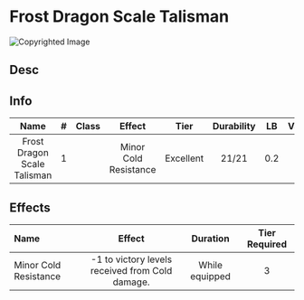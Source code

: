 # Frost Dragon Scale Talisman

![Copyrighted Image](FrostDragonScaleTalisman.png)

## Desc

## Info

|            Name            | # | Class |        Effect        |   Tier   | Durability | LB | Value |
| :-------------------------: | :-: | :---: | :-------------------: | :-------: | :--------: | :-: | :---: |
| Frost Dragon Scale Talisman | 1 |      | Minor Cold Resistance | Excellent |   21/21   | 0.2 |   ?   |

## Effects

| Name | Effect | Duration | Tier Required |
| :--- | :----: | :------: | :-----------: |
| Minor Cold Resistance | -1 to victory levels received from Cold damage. | While equipped | 3 |
